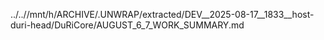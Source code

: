 ../..//mnt/h/ARCHIVE/.UNWRAP/extracted/DEV__2025-08-17__1833__host-duri-head/DuRiCore/AUGUST_6_7_WORK_SUMMARY.md